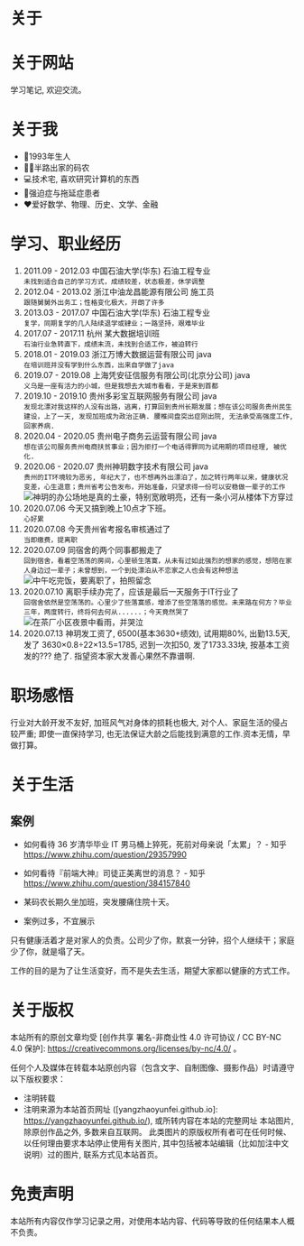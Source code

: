 # 关于


# 关于网站

学习笔记, 欢迎交流。

# 关于我

* 🎂1993年生人
* 👨‍💻半路出家的码农
* 💻技术宅, 喜欢研究计算机的东西
* 🤪强迫症与拖延症患者
* ❤️爱好数学、物理、历史、文学、金融

# 学习、职业经历

1. 2011.09 - 2012.03 中国石油大学(华东) 石油工程专业  
```未找到适合自己的学习方式，成绩较差，状态极差，休学调整```
1. 2012.04 - 2013.02 浙江中油龙昌能源有限公司 施工员  
```跟随舅舅外出务工；性格变化极大，开朗了许多```
1. 2013.03 - 2017.07 中国石油大学(华东) 石油工程专业  
```复学，同期复学的几人陆续退学或肄业；一路坚持，艰难毕业```
1. 2017.07 - 2017.11 杭州 某大数据培训班  
```石油行业急转直下，成绩末流，未找到合适工作，被迫转行```
1. 2018.01 - 2019.03 浙江万博大数据运营有限公司 java  
```在培训班并没有学到什么东西，出来自学做了java```
1. 2019.07 - 2019.08 上海凭安征信服务有限公司(北京分公司) java  
```义乌是一座有活力的小城，但是我想去大城市看看，于是来到首都```
1. 2019.10 - 2019.10 贵州多彩宝互联网服务有限公司 java  
```发现北漂对我这样的人没有出路，逃离，打算回到贵州长期发展；想在该公司服务贵州民生建设，上了一天, 发现加班成为政治正确. 腰椎间盘突出症刚出院, 无法承受高强度工作, 回家养病.```
1. 2020.04 - 2020.05 贵州电子商务云运营有限公司 java  
```想在该公司服务贵州电商扶贫事业；因为拒打一个电话得罪同为试用期的项目经理, 被优化.```
1. 2020.06 - 2020.07 贵州神玥数字技术有限公司 java  
```贵州的IT环境较为恶劣, 年纪大了，也不想再外出漂泊了，加之转行两年以来，健康状况变差，心生退意；贵州省考公告发布，开始准备，只望求得一份可以安稳做一辈子的工作```
![神玥的办公场地是真的土豪，特别宽敞明亮，还有一条小河从楼体下方穿过](https://yangzhaoyunfei.oss-cn-beijing.aliyuncs.com/blog/202007/wx_camera_1592527794397.jpg "神玥数字")
1. 2020.07.06 今天又搞到晚上10点才下班。  
```心好累```
1. 2020.07.08 今天贵州省考报名审核通过了  
```当即缴费，提离职```
1. 2020.07.09 同宿舍的两个同事都搬走了  
```回到宿舍，看着空荡荡的房间，心里顿生落寞，从未有过如此强烈的想家的感觉，想陪在家人身边过一辈子；未曾想到，一个到处漂泊从不恋家之人也会有这种想法```
![中午吃完饭，要离职了，拍照留念](https://yangzhaoyunfei.oss-cn-beijing.aliyuncs.com/blog/202007/mmexport1594309236039.jpg "离职前留念")
1. 2020.07.10 离职手续办完了，应该是最后一天服务于IT行业了  
```回宿舍依然是空荡荡的。心里少了些落寞感，增添了些空落落的感觉。未来路在何方？毕业三年，两度转行，终将何去何从......；今天竟然哭了```
![在茶厂小区夜景中看雨，并哭泣](https://yangzhaoyunfei.oss-cn-beijing.aliyuncs.com/blog/202007/1594387225117.jpg "世界那么美，为什么却没有我的容身之处")
1. 2020.07.13 神玥发工资了, 6500(基本3630+绩效), 试用期80%, 出勤13.5天, 发了 3630×0.8÷22×13.5=1785, 迟到一次扣50, 发了1733.33块, 按基本工资发的??? 绝了. 指望资本家大发善心果然不靠谱啊. 

# 职场感悟
行业对大龄开发不友好, 加班风气对身体的损耗也极大, 对个人、家庭生活的侵占较严重; 即使一直保持学习, 也无法保证大龄之后能找到满意的工作.资本无情，早做打算。

# 关于生活

## 案例

* 如何看待 36 岁清华毕业 IT 男马桶上猝死，死前对母亲说「太累」？ - 知乎
  https://www.zhihu.com/question/29357990
  
* 如何看待『前端大神』司徒正美离世的消息？ - 知乎
  https://www.zhihu.com/question/384157840
  
* 某码农长期久坐加班，突发腰痛住院十天。

* 案例过多，不宜展示

只有健康活着才是对家人的负责。公司少了你，默哀一分钟，招个人继续干；家庭少了你，就是塌了天。

工作的目的是为了让生活变好，而不是失去生活，期望大家都以健康的方式工作。

# 关于版权

本站所有的原创文章均受 [创作共享 署名-非商业性 4.0 许可协议 / CC BY-NC 4.0 保护]: https://creativecommons.org/licenses/by-nc/4.0/ 。

任何个人及媒体在转载本站原创内容（包含文字、自制图像、摄影作品）时请遵守以下版权要求：

* 注明转载
* 注明来源为本站首页网址 ([yangzhaoyunfei.github.io]: https://yangzhaoyunfei.github.io/), 或所转内容在本站的完整网址
本站图片, 除原创作品之外, 多数来自互联网。 此类图片的原版权所有者可在任何时候、以任何理由要求本站停止使用有关图片, 其中包括被本站编辑（比如加注中文说明）过的图片,  联系方式见本站首页。

# 免责声明

本站所有内容仅作学习记录之用，对使用本站内容、代码等导致的任何结果本人概不负责。
